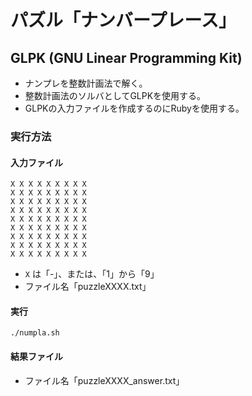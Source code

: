 パズル「ナンバープレース」
==========================

GLPK (GNU Linear Programming Kit)
---------------------------------
* ナンプレを整数計画法で解く。
* 整数計画法のソルバとしてGLPKを使用する。
* GLPKの入力ファイルを作成するのにRubyを使用する。

### 実行方法
#### 入力ファイル
    X X X X X X X X X
    X X X X X X X X X
    X X X X X X X X X
    X X X X X X X X X
    X X X X X X X X X
    X X X X X X X X X
    X X X X X X X X X
    X X X X X X X X X
    X X X X X X X X X
* `X` は「-」、または、「1」から「9」
* ファイル名「puzzleXXXX.txt」

#### 実行
    ./numpla.sh

#### 結果ファイル
* ファイル名「puzzleXXXX_answer.txt」
